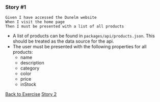 ### Story #1

```
Given I have accessed the Dunelm website
When I visit the home page
Then I must be presented with a list of all products
```

- A list of products can be found in `packages/api/products.json`. This should be treated as the data source for the api.
- The user must be presented with the following properties for all products:
  - name
  - description
  - category
  - color
  - price
  - inStock

[Back to Exercise](./exercise.md)
[Story 2](./story2.md)
